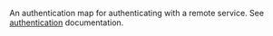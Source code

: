 An authentication map for authenticating with a remote service. See [authentication](../partials/#authentication) documentation.
